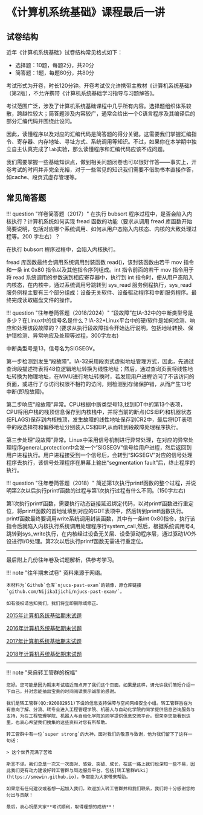 # 《计算机系统基础》课程最后一讲

## 试卷结构

近年《计算机系统基础》试卷结构常见格式如下：

- 选择题：10题，每题2分，共20分
- 简答题：1题，每题80分，共80分

考试形式为开卷，时长120分钟。开卷考试仅允许携带主教材《计算机系统基础》（第2版），不允许携带《计算机系统基础学习指导与习题解答》。

考试范围广泛，涉及了计算机系统基础课程中几乎所有内容。选择题组织体系较散，跨越性较大；简答题涉及内容较广，通常会给出一个C语言程序及其编译后的部分汇编代码并围绕此设问。

因此，读懂程序以及对应的汇编代码是简答题的得分关键。这需要我们掌握汇编指令、寄存器、内存地址、寻址方式、系统调用等知识。不过，如果你在本学期中独立自主认真完成了`lab`实验，那么读懂程序和汇编代码应该不成问题。

我们需要掌握一些基础知识点，做到相关问题闭卷也可以很好作答——事实上，开卷考试的时间并非完全充裕，对于一些常见的知识我们需要不借助书本直接作答，如cache、段页式虚存管理等。

## 常见简答题
!!! question "样卷简答题（2017）"
    在执行 bubsort 程序过程中，是否会陷入内核执行？计算机系统如何实现 fread 函数的功能（要求从调用 fread 库函数开始简要说明，包括对应哪个系统调用、如何从用户态陷入内核态、内核的大致处理过程等。200 字左右）？

在执行 bubsort 程序过程中，会陷入内核执行。

fread 库函数最终会调用系统调用封装函数 read()，该封装函数由若干 mov 指令和一条 int 0x80 指令以及其他指令序列组成。int 指令前面的若干 mov 指令用于将 read 系统调用的参数送到相应寄存器中，执行到 int 指令时，便从用户态陷入内核态，在内核中，通过系统调用号跳转到 sys_read 服务例程执行，sys_read 服务例程主要有三个部分组成：设备无关软件、设备驱动程序和中断服务程序。最终完成读取磁盘文件的操作。

!!! question "往年卷简答题（2018/2024）"
    “段故障”在IA-32中的中断类型号是多少？在Linux中的信号名是什么？IA-32+Linux平台中的硬/软件是如何检测、响应和处理该段故障的？(要求从执行段故障指令开始达行说明，包括地址转换、保护错检测、异常响应及处理等过程，300字左右)

中断类型号是13，信号名为SIGSEGV。

第一步检测到发生“段故障”。IA-32采用段页式虚拟地址管理方式，因此，先通过查询段描述符表将48位逻辑地址转换为线性地址；然后，通过查询页表将线性地址转换为物理地址，在MMU进行地址转换时，若发现用户进程访问了不该访问的页面，或进行了与访问权限不相符的访问，则检测到存储保护错，从而产生13号中断(即段故障)。

第二步响应“段故障”异常。CPU根据中断类型号13,找到IDT中的第13个表项，CPU将用户栈的栈顶信息保存到内核栈中，并将当前的断点(CS:EIP)和机器状态(EFLAGS)保存到内核栈顶，发生故障的线性地址保存到CR2中，最后将IDT表项中的段选择符和偏移地址分别装入CS和EIP,从而转到段故障处理程序执行。

第三步处理“段故障”异常。Linux中采用信号机制进行异常处理，在对应的异常处理程序general_protection中会发一个“SIGSEGV”信号给用户进程，然后返回到用户进程执行。用户进程接受到一个信号后，会转到“SIGSEGV”对应的信号处理程序去执行，该信号处理程序在屏幕上输出“segmentation fault”后，终止程序的执行。

!!! question "往年卷简答题（2018）"
    简述第1次执行printf函数的整个过程，并说明第2次以后执行printf函数的过程与第1次执行过程有什么不同。(150字左右)

第1次执行printf函数，需要执行动态链接延迟绑定代码，以对printf函数进行重定位，将printf函数的首地址填到对应的GDT表项中，然后转到printf函数执行。printf函数最终要调用write系统调用封装函数，其中有一条int 0x80指令，执行该指令后就陷入内核执行系统调用处理程序行system_call,然后，根据系统调用号4,跳转到sys_write执行，在内核经过设备无关层、设备驱动程序层，通过驱动1/O外设进行I/O处理。第2次以后执行printf函数无需进行重定位。

---

最后附上几份往年卷及试题解析，供参考学习。

!!! note "往年期末试卷"
    资料来源于网络。

    本材料为`Github`仓库`njucs-past-exam`的镜像，原仓库链接`github.com/NijikaIjichi/njucs-past-exam/`。

    如有侵权请告知我们，我们将立即删除或修正。

[2015年计算机系统基础期末试题](./file/2015.pdf)

[2016年计算机系统基础期末试题](./file/2016.pdf)

[2017年计算机系统基础期末试题](./file/2017.pdf)

[2018年计算机系统基础期末试题](./file/2018.pdf)

---

!!! note "来自转工管群的祝福"

    您好。您可能是因为期末考试临近而点开了我们这个页面。如果是这样，请允许我们简短介绍一下自己，并对您能抽出宝贵的时间阅读表示诚挚的感谢。

    我们是转工管群(QQ:920882951)下设的信息支持保障与空间网络安全小组。转工管群旨在为有意向了解、分流、转专业进入工程管理学院、机器人与自动化学院的同学提供信息咨询服务与支持，为在工程管理学院、机器人与自动化学院的同学提供信息交流平台。很荣幸您能看到这里，也衷心希望我们搜集的这些资料对您有所帮助。

    转工管群中有一位`super strong`的大神，面对我们的敬意与致谢，他为我们留下了这样一句话：

    > 这个世界充满了苦难

    斯言不谬。我们总是一次又一次面对、感受、突破、成长，在这一路上我们也深知一些不易，因此我们更有动力建设好转工管群与周边服务平台，包括[转工管群Wiki](https://smewin.github.io)，争取能为大家带来帮助。

    如果您有任何建议或者想一起加入我们，欢迎加入转工管群并和我们联系，我们将十分感谢您的付出与贡献！

    最后，衷心祝愿大家**考试顺利，取得理想的成绩**！

